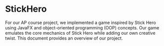 # StickHero
For our AP course project, we implemented a game inspired by Stick Hero using JavaFX and object-oriented programming (OOP) concepts. Our game emulates the core mechanics of Stick Hero while adding our own creative twist. This document provides an overview of our project.
